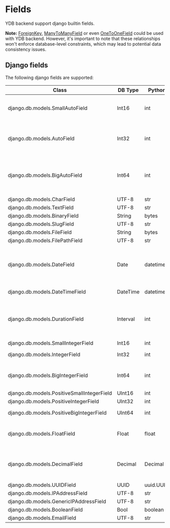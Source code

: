 Fields
===

YDB backend support django builtin fields.

**Note:** [ForeignKey](https://docs.djangoproject.com/en/dev/ref/models/fields/#foreignkey), [ManyToManyField](https://docs.djangoproject.com/en/dev/ref/models/fields/#manytomanyfield)
or even [OneToOneField](https://docs.djangoproject.com/en/dev/ref/models/fields/#onetoonefield) could be used with YDB backend.
However, it's important to note that these relationships won't enforce database-level constraints, which may lead to potential data consistency issues.


Django fields
---

The following django fields are supported:


| Class                                      | DB Type  | Pythonic Type     | Comments                                                                                                                                             |
|--------------------------------------------|----------|-------------------|------------------------------------------------------------------------------------------------------------------------------------------------------|
| django.db.models.SmallAutoField            | Int16    | int               | YDB type `SmalSerial` will generate value automatically.  Range -32768 to 32767                                                                      |
| django.db.models.AutoField                 | Int32    | int               | YDB type `Serial` will generate value automatically.  Range -2147483648 to 2147483647                                                                |
| django.db.models.BigAutoField              | Int64    | int               | YDB type `BigSerial` will generate value automatically.  Range -9223372036854775808 to 9223372036854775807                                           |
| django.db.models.CharField                 | UTF-8    | str               |                                                                                                                                                      |
| django.db.models.TextField                 | UTF-8    | str               |                                                                                                                                                      |
| django.db.models.BinaryField               | String   | bytes             |                                                                                                                                                      |
| django.db.models.SlugField                 | UTF-8    | str               |                                                                                                                                                      |
| django.db.models.FileField                 | String   | bytes             |                                                                                                                                                      |
| django.db.models.FilePathField             | UTF-8    | str               |                                                                                                                                                      |
| django.db.models.DateField                 | Date     | datetime.date     | Range of values for all time types except Interval: From 00:00 01.01.1970 to 00:00 01.01.2106. Internal Date representation: Unsigned 16-bit integer |
| django.db.models.DateTimeField             | DateTime | datetime.datetime | Internal representation: Unsigned 32-bit integer                                                                                                     |
| django.db.models.DurationField             | Interval | int               | The range of values is from -136 years to +136 years. The internal representation is a 64–bit signed integer. Cannot be used in the primary key      |
| django.db.models.SmallIntegerField         | Int16    | int               | Range -32768 to 32767                                                                                                                                |
| django.db.models.IntegerField              | Int32    | int               | Range -2147483648 to 2147483647                                                                                                                      |
| django.db.models.BigIntegerField           | Int64    | int               | Range -9223372036854775808 to 9223372036854775807                                                                                                    |
| django.db.models.PositiveSmallIntegerField | UInt16   | int               | Range 0 to 65535                                                                                                                                     |
| django.db.models.PositiveIntegerField      | UInt32   | int               | Range 0 to 4294967295                                                                                                                                |
| django.db.models.PositiveBigIntegerField   | UInt64   | int               | Range 0 to 18446744073709551615                                                                                                                      |
| django.db.models.FloatField                | Float    | float             | A real number with variable precision, 4 bytes in size. Can't be used in the primary key                                                             |
| django.db.models.DecimalField              | Decimal  | Decimal           | Pythonic values are rounded to fit the scale of the database field. Supports only Decimal(22,9)                                                      |
| django.db.models.UUIDField                 | UUID     | uuid.UUID         |                                                                                                                                                      |
| django.db.models.IPAddressField            | UTF-8    | str               |                                                                                                                                                      |
| django.db.models.GenericIPAddressField     | UTF-8    | str               |                                                                                                                                                      |
| django.db.models.BooleanField              | Bool     | boolean           |                                                                                                                                                      |
| django.db.models.EmailField                | UTF-8    | str               |                                                                                                                                                      |
